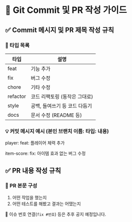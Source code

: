 # 🧾 Git Commit 및 PR 작성 가이드
## ✅ Commit 메시지 및 PR 제목 작성 규칙
### 📌 타입 목록
| 타입      | 설명                           |
|-----------|--------------------------------|
| feat      | 기능 추가                      |
| fix       | 버그 수정                      |
| chore     | 기타 수정   |
| refactor  | 코드 리팩토링 (동작은 그대로)  |
| style     | 공백, 들여쓰기 등 코드 다듬기  |
| docs      | 문서 수정 (README 등)          |
### 💡 커밋 메시지 예시 (본인 브랜치 이름: 타입: 내용)
player: feat: 플레이어 체력 추가

item-score: fix: 아이템 효과 없는 버그 수정
## ✅ PR 내용 작성 규칙
### 📄 PR 본문 구성
1. 어떤 작업을 했는지
2. 어떤 테스트를 해봤고 결과는 어땠는지

📌 이슈 번호 연결(`fix #번호`) 등은 추후 공지 예정입니다.
